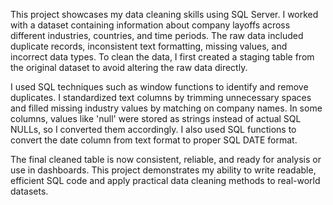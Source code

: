 This project showcases my data cleaning skills using SQL Server. I worked with a dataset containing information about company layoffs across different industries, countries, and time periods. The raw data included duplicate records, inconsistent text formatting, missing values, and incorrect data types. To clean the data, I first created a staging table from the original dataset to avoid altering the raw data directly.

I used SQL techniques such as window functions to identify and remove duplicates. I standardized text columns by trimming unnecessary spaces and filled missing industry values by matching on company names. In some columns, values like 'null' were stored as strings instead of actual SQL NULLs, so I converted them accordingly. I also used SQL functions to convert the date column from text format to proper SQL DATE format.

The final cleaned table is now consistent, reliable, and ready for analysis or use in dashboards. This project demonstrates my ability to write readable, efficient SQL code and apply practical data cleaning methods to real-world datasets.
